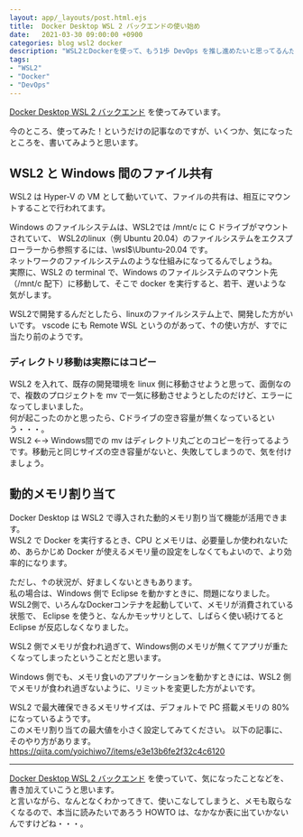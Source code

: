```yaml
---
layout: app/_layouts/post.html.ejs
title:  Docker Desktop WSL 2 バックエンドの使い始め
date:   2021-03-30 09:00:00 +0900
categories: blog wsl2 docker
description: "WSL2とDockerを使って、もう1歩 DevOps を推し進めたいと思ってるんだけど、いろいろあるねぇ・・・ということを、ご紹介します。"
tags:
- "WSL2"
- "Docker"
- "DevOps"
---
```


[Docker Desktop WSL 2 バックエンド](https://docs.docker.jp/docker-for-windows/wsl.html#) を使ってみています。

今のところ、使ってみた！というだけの記事なのですが、いくつか、気になったところを、書いてみようと思います。

## WSL2 と Windows 間のファイル共有

WSL2 は Hyper-V の VM として動いていて、ファイルの共有は、相互にマウントすることで行われてます。

Windows のファイルシステムは、WSL2では /mnt/c に C ドライブがマウントされていて、
WSL2のlinux（例 Ubuntu 20.04）のファイルシステムをエクスプローラーから参照するには、\\wsl$\Ubuntu-20.04 です。  
ネットワークのファイルシステムのような仕組みになってるんでしょうね。  
実際に、WSL2 の terminal で、Windows のファイルシステムのマウント先（/mnt/c 配下）に移動して、そこで docker を実行すると、若干、遅いような気がします。

WSL2で開発するんだとしたら、linuxのファイルシステム上で、開発した方がいいです。
vscode にも Remote WSL というのがあって、↑の使い方が、すでに当たり前のようです。

### ディレクトリ移動は実際にはコピー

WSL2 を入れて、既存の開発環境を linux 側に移動させようと思って、面倒なので、複数のプロジェクトを mv で一気に移動させようとしたのだけど、エラーになってしまいました。  
何が起こったのかと思ったら、Cドライブの空き容量が無くなっているという・・・。  
WSL2 ←→ Windows間での mv はディレクトリ丸ごとのコピーを行ってるようです。移動元と同じサイズの空き容量がないと、失敗してしまうので、気を付けましょう。

## 動的メモリ割り当て

Docker Desktop は WSL2 で導入された動的メモリ割り当て機能が活用できます。  
WSL2 で Docker を実行するとき、CPU とメモリは、必要量しか使われないため、あらかじめ Docker が使えるメモリ量の設定をしなくてもよいので、より効率的になります。

ただし、↑の状況が、好ましくないときもあります。  
私の場合は、Windows 側で Eclipse を動かすときに、問題になりました。  
WSL2側で、いろんなDockerコンテナを起動していて、メモリが消費されている状態で、 Eclipse を使うと、なんかモッサリとして、しばらく使い続けてると Eclipse が反応しなくなりました。

WSL2 側でメモリが食われ過ぎて、Windows側のメモリが無くてアプリが重たくなってしまったということだと思います。

Windows 側でも、メモリ食いのアプリケーションを動かすときには、WSL2 側でメモリが食われ過ぎないように、リミットを変更した方がよいです。

WSL2 で最大確保できるメモリサイズは、デフォルトで PC 搭載メモリの 80% になっているようです。  
このメモリ割り当ての最大値を小さく設定してみてください。
以下の記事に、そのやり方があります。  
https://qiita.com/yoichiwo7/items/e3e13b6fe2f32c4c6120

---

[Docker Desktop WSL 2 バックエンド](https://docs.docker.jp/docker-for-windows/wsl.html#) を使っていて、気になったことなどを、書き加えていこうと思います。  
と言いながら、なんとなくわかってきて、使いこなしてしまうと、メモも取らなくなるので、本当に読みたいであろう HOWTO は、なかなか表に出ていかないんですけどね・・・。
